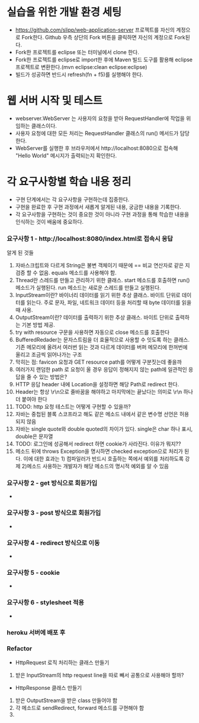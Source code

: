 # 실습을 위한 개발 환경 세팅
* https://github.com/slipp/web-application-server 프로젝트를 자신의 계정으로 Fork한다. Github 우측 상단의 Fork 버튼을 클릭하면 자신의 계정으로 Fork된다.
* Fork한 프로젝트를 eclipse 또는 터미널에서 clone 한다.
* Fork한 프로젝트를 eclipse로 import한 후에 Maven 빌드 도구를 활용해 eclipse 프로젝트로 변환한다.(mvn eclipse:clean eclipse:eclipse)
* 빌드가 성공하면 반드시 refresh(fn + f5)를 실행해야 한다.

# 웹 서버 시작 및 테스트
* webserver.WebServer 는 사용자의 요청을 받아 RequestHandler에 작업을 위임하는 클래스이다.
* 사용자 요청에 대한 모든 처리는 RequestHandler 클래스의 run() 메서드가 담당한다.
* WebServer를 실행한 후 브라우저에서 http://localhost:8080으로 접속해 "Hello World" 메시지가 출력되는지 확인한다.

# 각 요구사항별 학습 내용 정리
* 구현 단계에서는 각 요구사항을 구현하는데 집중한다. 
* 구현을 완료한 후 구현 과정에서 새롭게 알게된 내용, 궁금한 내용을 기록한다.
* 각 요구사항을 구현하는 것이 중요한 것이 아니라 구현 과정을 통해 학습한 내용을 인식하는 것이 배움에 중요하다. 

### 요구사항 1 - http://localhost:8080/index.html로 접속시 응답

알게 된 것들
1. 자바스크립트와 다르게 String은 불변 객체이기 때문에 == 비교 연산자로 같은 지 검증 할 수 없음. equals 메소드를 사용해야 함.
2. Thread란 스레드를 만들고 관리하기 위한 클래스. start 메소드를 호출하면 run() 메소드가 실행된다. run 메소드는 새로운 스레드를 만들고 실행된다. 
3. InputStream이란? 바이너리 데이터를 읽기 위한 추상 클래스. 바이트 단위로 데이터를 읽는다. 주로 문자, 파일, 네트워크 데이터 등을 처리할 때 byte 데이터를 읽을 때 사용.
4. OutputStream이란? 데이터를 출력하기 위한 추상 클래스. 바이트 단위로 출력하는 기본 방법 제공.
5. try with resource 구문을 사용하면 자동으로 close 메소드를 호출한다
6. BufferedRedader는 문자스트림을 더 효율적으로 사용할 수 잇도록 하는 클래스. 기존 메모리에 올려서 여러번 읽는 것과 다르게 데이터를 버퍼 메모리에 한꺼번에 올리고 조금씩 읽어나가는 구조
7. 막히는 점: favicon 요청과 GET resource path를 어떻게 구분짓는데 좋을까
8. 여러가지 랜덤한 path 로 요청이 올 경우 응답이 정해지지 않는 path에 일관적인 응답을 줄 수 있는 방법은?
9. HTTP 응답 header 내에 Location을 설정하면 해당 Path로 redirect 한다.
10. Header는 항상 \r\n으로 줄바꿈을 해야하고 마지막에는 끝났다는 의미로 \r\n 하나 더 붙여야 한다
11. TODO: http 요청 테스트는 어떻게 구현할 수 있을까?
12. 자바는 중첩된 블록 스코프라고 해도 같은 메소드 내에서 같은 변수명 선언은 허용되지 않음
13. 자바는 single quote와 double quoted의 차이가 있다. single은 char 하나 표시, double은 문자열
14. TODO: 로그인에 성공해서 redirect 하면 cookie가 사라진다. 이유가 뭐지??
15. 메소드 뒤에 throws Exception을 명시하면 checked exception으로 처리가 된다. 이에 대한 효과는 1) 컴파일러가 반드시 호출하는 쪽에서 예외를 처리하도록 강제 2)메소드 사용하는 개발자가 해당 메소드의 명시적 예외를 알 수 있음
### 요구사항 2 - get 방식으로 회원가입
* 

### 요구사항 3 - post 방식으로 회원가입
* 

### 요구사항 4 - redirect 방식으로 이동
* 

### 요구사항 5 - cookie
* 

### 요구사항 6 - stylesheet 적용
* 

### heroku 서버에 배포 후


### Refactor

* HttpRequest 로직 처리하는 클래스 만들기 
1. 받은 InputStream의 http request line을 따로 빼서 공통으로 사용해야 할까?

* HttpResponse 클래스 만들기
1. 받은 OutputStream을 받은 class 만들어야 함
2. 각 메소드로 sendRedirect, forward 메소드를 구현해야 함
3. 